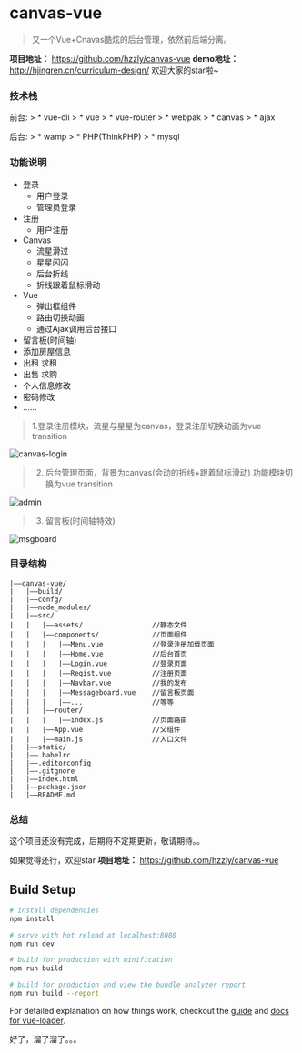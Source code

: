 # canvas-vue

>又一个Vue+Cnavas酷炫的后台管理，依然前后端分离。

**项目地址：** https://github.com/hzzly/canvas-vue
**demo地址：** http://hjingren.cn/curriculum-design/
欢迎大家的star啦~

### **技术栈**
前台:
    > * vue-cli
    > * vue
    > * vue-router
    > * webpak
    > * canvas
    > * ajax

后台:
    > * wamp
    > * PHP(ThinkPHP)
    > * mysql

### **功能说明**
* 登录
    * 用户登录
    * 管理员登录
* 注册
    * 用户注册
* Canvas
    * 流星滑过
    * 星星闪闪
    * 后台折线
    * 折线跟着鼠标滑动
* Vue
    * 弹出框组件
    * 路由切换动画
    * 通过Ajax调用后台接口
* 留言板(时间轴)
* 添加房屋信息
* 出租 求租
* 出售 求购
* 个人信息修改
* 密码修改
* ......

> 1.登录注册模块，流星与星星为canvas，登录注册切换动画为vue transition

![canvas-login](http://omt3u4bph.bkt.clouddn.com/canvas-login.gif)

> 2. 后台管理页面，背景为canvas(会动的折线+跟着鼠标滑动) 功能模块切换为vue transition

![admin](http://omt3u4bph.bkt.clouddn.com/admin.gif)

> 3. 留言板(时间轴特效)

![msgboard](http://omt3u4bph.bkt.clouddn.com/msgboard.gif)

### 目录结构

<!--more-->

```
|——canvas-vue/
|   |——build/
|   |——confg/
|   |——node_modules/
|   |——src/
|   |   |——assets/                 //静态文件
|   |   |——components/             //页面组件
|   |   |   |——Menu.vue            //登录注册加载页面
|   |   |   |——Home.vue            //后台首页
|   |   |   |——Login.vue           //登录页面
|   |   |   |——Regist.vue          //注册页面
|   |   |   |——Navbar.vue          //我的发布
|   |   |   |——Messageboard.vue    //留言板页面
|   |   |   |——...                 //等等
|   |   |——router/                 
|   |   |   |——index.js            //页面路由
|   |   |——App.vue                 //父组件
|   |   |——main.js                 //入口文件
|   |——static/                     
|   |——.babelrc
|   |——.editorconfig
|   |——.gitgnore
|   |——index.html
|   |——package.json
|   |——README.md
```

### 总结

这个项目还没有完成，后期将不定期更新，敬请期待。。

如果觉得还行，欢迎star
**项目地址：** https://github.com/hzzly/canvas-vue


## Build Setup

``` bash
# install dependencies
npm install

# serve with hot reload at localhost:8080
npm run dev

# build for production with minification
npm run build

# build for production and view the bundle analyzer report
npm run build --report
```

For detailed explanation on how things work, checkout the [guide](http://vuejs-templates.github.io/webpack/) and [docs for vue-loader](http://vuejs.github.io/vue-loader).


好了，溜了溜了。。。